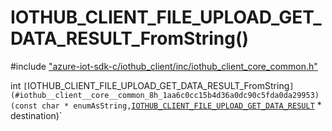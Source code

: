 # IOTHUB_CLIENT_FILE_UPLOAD_GET_DATA_RESULT_FromString()

\#include ["azure-iot-sdk-c/iothub_client/inc/iothub_client_core_common.h"](../iot-c-ref-iothub-client-core-common-h.md)  

int `[`IOTHUB_CLIENT_FILE_UPLOAD_GET_DATA_RESULT_FromString`](#iothub__client__core__common_8h_1aa6c0cc15b4d36a0dc90c5fda0da29953)(const char * enumAsString,`[`IOTHUB_CLIENT_FILE_UPLOAD_GET_DATA_RESULT`](#iothub__client__core__common_8h_1a29eefa5d95accbeba659467891f79271) * destination)`

